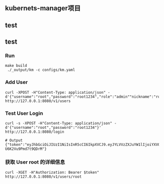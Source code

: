 ## kubernets-manager项目

## test




## test




### Run
```shell
make build
 ./_output/km -c configs/km.yaml
```

### Add User
```shell
curl -XPOST -H"Content-Type: application/json" -d'{"username":"root","password":"root1234","role":"admin""nickname":"root","email":"root@qq.com","phone":"18888888xxxx"}' http://127.0.0.1:8080/v1/users
```
### Test User Login
```shell
curl -s -XPOST -H"Content-Type: application/json" -d'{"username":"root","password":"root1234"}' http://127.0.0.1:8080/login

# Output
{"token":"eyJhbGciOiJIUzI1NiIsInR5cCI6IkpXVCJ9.eyJYLVVzZXJuYW1lIjoiYXV0aG50ZXN0IiwiZXhwIjoyMDMwMjk3NjUyLCJpYXQiOjE2NzAyOTc2NTIsIm5iZiI6MTY3MDI5NzY1Mn0.wzpMG6hOljfPjczAKvRjBRtMa-U6K2Vu9Pmd7t9QDrM"}
```
### 获取 User root 的详细信息
```shell
curl -XGET -H"Authorization: Bearer $token" http://127.0.0.1:8080/v1/users/root
```